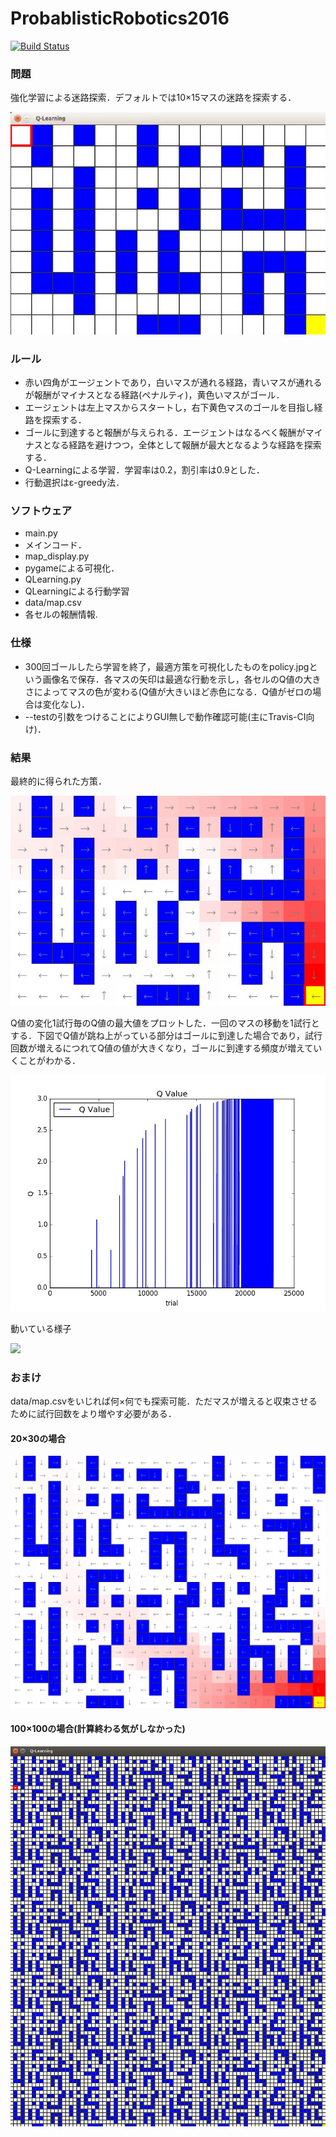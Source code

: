  ProbablisticRobotics2016
=================

[![Build Status](https://travis-ci.org/RyuYamamoto/ProbablisticRobotics2016.svg?branch=master)](https://travis-ci.org/RyuYamamoto/ProbablisticRobotics2016)

### 問題
強化学習による迷路探索．デフォルトでは10×15マスの迷路を探索する．

![map](picture/map.jpg)  

### ルール
 - 赤い四角がエージェントであり，白いマスが通れる経路，青いマスが通れるが報酬がマイナスとなる経路(ペナルティ)，黄色いマスがゴール．  
 - エージェントは左上マスからスタートし，右下黄色マスのゴールを目指し経路を探索する．  
 - ゴールに到達すると報酬が与えられる．エージェントはなるべく報酬がマイナスとなる経路を避けつつ，全体として報酬が最大となるような経路を探索する．  
 - Q-Learningによる学習．学習率は0.2，割引率は0.9とした．  
 - 行動選択はε-greedy法．  

### ソフトウェア
 - main.py  
  - メインコード．  
 - map_display.py  
  - pygameによる可視化．  
 - QLearning.py
  - QLearningによる行動学習  
 - data/map.csv  
  - 各セルの報酬情報.  

### 仕様
 - 300回ゴールしたら学習を終了，最適方策を可視化したものをpolicy.jpgという画像名で保存．各マスの矢印は最適な行動を示し，各セルのQ値の大きさによってマスの色が変わる(Q値が大きいほど赤色になる．Q値がゼロの場合は変化なし)．  
 - --testの引数をつけることによりGUI無しで動作確認可能(主にTravis-CI向け)．  

### 結果
最終的に得られた方策．  

![policy](picture/policy.jpg)  


Q値の変化1試行毎のQ値の最大値をプロットした．一回のマスの移動を1試行とする．下図でQ値が跳ね上がっている部分はゴールに到達した場合であり，試行回数が増えるにつれてQ値の値が大きくなり，ゴールに到達する頻度が増えていくことがわかる．  

![q_value](picture/q_value.jpg)  

動いている様子

[![](http://img.youtube.com/vi/eK2_nBD0hzY/0.jpg)](https://www.youtube.com/watch?v=eK2_nBD0hzY)

### おまけ
data/map.csvをいじれば何×何でも探索可能．ただマスが増えると収束させるために試行回数をより増やす必要がある．

#### 20×30の場合
![q_value](picture/policy20x30.jpg)  

#### 100×100の場合(計算終わる気がしなかった)
![q_value](picture/map100x100.png)  

